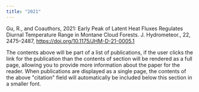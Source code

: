 ```yaml
---
title: "2021"
---
```


Gu, R., and Coauthors, 2021: Early Peak of Latent Heat Fluxes Regulates Diurnal Temperature Range in Montane Cloud Forests. J. Hydrometeor., 22, 2475–2487, https://doi.org/10.1175/JHM-D-21-0005.1

The contents above will be part of a list of publications, if the user clicks the link for the publication than the contents of section will be rendered as a full page, allowing you to provide more information about the paper for the reader. When publications are displayed as a single page, the contents of the above "citation" field will automatically be included below this section in a smaller font.
